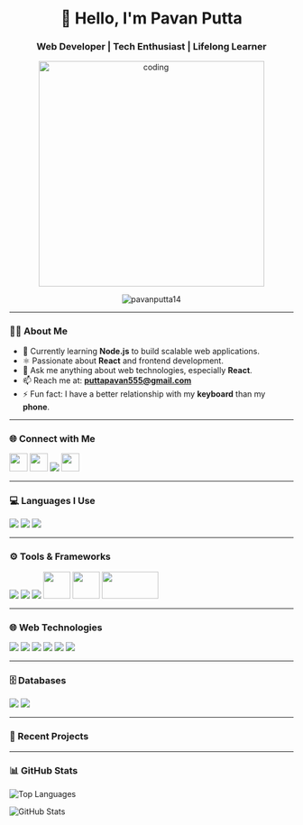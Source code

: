 <h1 align="center">👋 Hello, I'm Pavan Putta</h1>
<h3 align="center">Web Developer | Tech Enthusiast | Lifelong Learner</h3>

<p align="center">
  <img src="https://media.tenor.com/images/b7939d73d32cb3ce5e48a80dd35dc599/tenor.gif" alt="coding" width="400" />
</p>

<p align="center">
  <img src="https://komarev.com/ghpvc/?username=pavanputta14&label=Profile%20views&color=0e75b6&style=flat" alt="pavanputta14" />
</p>

---

### 🧑‍🎓 About Me

- 🌱 Currently learning **Node.js** to build scalable web applications.
- ⚛️ Passionate about **React** and frontend development.
- 💬 Ask me anything about web technologies, especially **React**.
- 📫 Reach me at: **puttapavan555@gmail.com**
- ⚡ Fun fact: I have a better relationship with my **keyboard** than my **phone**.

---

### 🌐 Connect with Me

<p align="left">
  <a href="https://www.linkedin.com/in/pavan-putta-84ba3528b/" target="_blank"><img src="https://img.icons8.com/color/48/000000/linkedin.png" width="32"/></a>
  <a href="https://instagram.com/_pavan_putta_" target="_blank"><img src="https://img.icons8.com/color/48/000000/instagram-new.png" width="32"/></a>
  <a href="https://www.hackerrank.com/profile/Pavan_Putta_5454" target="_blank"><img src="https://img.icons8.com/windows/32/000000/hackerrank.png"/></a>
  <a href="https://leetcode.com/u/Pavan_Putta_5454/" target="_blank"><img src="https://img.icons8.com/external-tal-revivo-color-tal-revivo/48/000000/external-level-up-your-coding-skills-and-quickly-land-a-job-logo-color-tal-revivo.png" width="32"/></a>
</p>

---

### 💻 Languages I Use

<p align="left">
  <img src="https://img.icons8.com/color/48/000000/c-programming.png"/>
  <img src="https://img.icons8.com/color/48/000000/python.png"/>
  <img src="https://img.icons8.com/color/48/000000/java-coffee-cup-logo.png"/>
</p>

---

### ⚙️ Tools & Frameworks

<p align="left">
  <img src="https://img.icons8.com/color/48/000000/git.png"/>
  <img src="https://img.icons8.com/color/48/000000/visual-studio.png"/>
  <img src="https://img.icons8.com/color/48/000000/flask.png"/>
  <img src="https://upload.wikimedia.org/wikipedia/commons/1/10/PyTorch_logo_icon.svg" width="48" height="48"/>
  <img src="https://upload.wikimedia.org/wikipedia/commons/e/ed/Pandas_logo.svg" width="48" height="48"/>
  <img src="https://seaborn.pydata.org/_static/logo-wide-lightbg.svg" width="100" height="48"/>
</p>

---

### 🌐 Web Technologies

<p align="left">
  <img src="https://img.icons8.com/color/48/000000/html-5.png"/>
  <img src="https://img.icons8.com/color/48/000000/css3.png"/>
  <img src="https://img.icons8.com/color/48/000000/javascript.png"/>
  <img src="https://img.icons8.com/color/48/000000/bootstrap.png"/>
  <img src="https://img.icons8.com/color/48/000000/react-native.png"/>
  <img src="https://img.icons8.com/fluency/48/000000/node-js.png"/>
</p>

---

### 🗄️ Databases

<p align="left">
  <img src="https://img.icons8.com/color/48/000000/mysql-logo.png"/>
  <img src="https://img.icons8.com/external-tal-revivo-color-tal-revivo/48/000000/external-mongodb-a-cross-platform-document-oriented-database-program-logo-color-tal-revivo.png"/>
</p>

---

### 📂 Recent Projects

<p align="left" id="projects">
  <!-- 🔄 Dynamic content injected by GitHub Action -->
</p>

---

### 📊 GitHub Stats

<p align="left">
  <img src="https://github-readme-stats.vercel.app/api/top-langs?username=pavanputta14&show_icons=true&locale=en&layout=compact" alt="Top Languages" />
</p>

<p align="left">
  <img src="https://github-readme-stats.vercel.app/api?username=pavanputta14&show_icons=true&locale=en" alt="GitHub Stats" />
</p>
